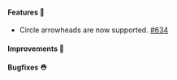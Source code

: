#### Features 🚀
- Circle arrowheads are now supported. [#634](https://github.com/terrastruct/d2/pull/634)
#### Improvements 🧹

#### Bugfixes ⛑️
